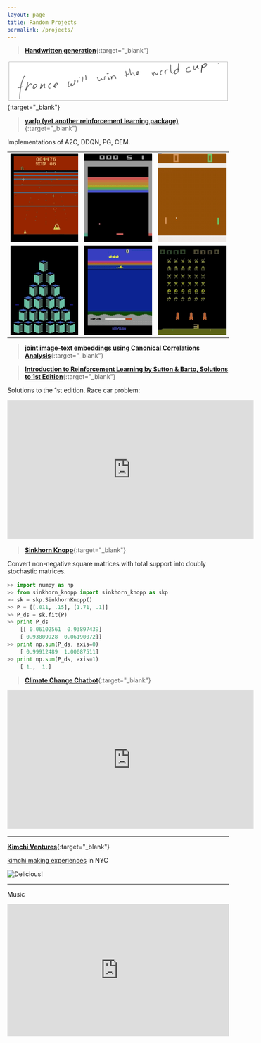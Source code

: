 ```yaml
---
layout: page
title: Random Projects
permalink: /projects/
---
```



> [**Handwritten generation**](https://github.com/btaba/handwriting-generation){:target="_blank"}


![Correct Prediction for the 2018 World Cup!](/assets/article_images/projects/handwritten-gen.png){:target="_blank"}


> [**yarlp (yet another reinforcement learning package)**](https://github.com/btaba/yarlp){:target="_blank"}


Implementations of A2C, DDQN, PG, CEM.

||||
|---|---|---|
|![BeamRider](https://github.com/btaba/yarlp/raw/master/assets/atari10m/ddqn/beamrider.gif)|![Breakout](https://github.com/btaba/yarlp/raw/master/assets/atari10m/ddqn/breakout.gif)|![Pong](https://github.com/btaba/yarlp/raw/master/assets/atari10m/ddqn/pong.gif)|
|![QBert](https://github.com/btaba/yarlp/raw/master/assets/atari10m/ddqn/qbert.gif)|![Seaquest](https://github.com/btaba/yarlp/raw/master/assets/atari10m/ddqn/seaquest.gif)|![SpaceInvaders](https://github.com/btaba/yarlp/raw/master/assets/atari10m/ddqn/spaceinvaders.gif)|


> [**joint image-text embeddings using Canonical Correlations Analysis**](https://github.com/btaba/text-image-embedding){:target="_blank"}


> [**Introduction to Reinforcement Learning by Sutton & Barto, Solutions to 1st Edition**](https://github.com/btaba/intro-to-rl){:target="_blank"}


Solutions to the 1st edition. Race car problem:

<iframe width="560" height="315" src="https://www.youtube.com/embed/ZC1I8qa-ycE" frameborder="0" allowfullscreen></iframe>

<br>

> [**Sinkhorn Knopp**](https://github.com/btaba/sinkhorn_knopp){:target="_blank"}

Convert non-negative square matrices with total support into doubly stochastic matrices.


```python
>> import numpy as np
>> from sinkhorn_knopp import sinkhorn_knopp as skp
>> sk = skp.SinkhornKnopp()
>> P = [[.011, .15], [1.71, .1]]
>> P_ds = sk.fit(P)
>> print P_ds
    [[ 0.06102561  0.93897439]
    [ 0.93809928  0.06190072]]
>> print np.sum(P_ds, axis=0)
    [ 0.99912489  1.00087511]
>> print np.sum(P_ds, axis=1)
    [ 1.,  1.]
```

> [**Climate Change Chatbot**](https://github.com/innainu/climatechangebot){:target="_blank"}


<iframe width="560" height="315" src="https://www.youtube.com/embed/6_xskuYT0Ws" frameborder="0" allow="autoplay; encrypted-media" allowfullscreen></iframe>

---

[**Kimchi Ventures**](https://kimchiventures.com){:target="_blank"}

[kimchi making experiences](https://www.airbnb.com/experiences/216272) in NYC

![Delicious!](https://static1.squarespace.com/static/5ae3edcefcf7fd2d87436ffc/5ae401b6d274cb3bcc106a4c/5ae401b6ed62fe3847c9d2c5/1524892087589/?format=1500w)

---

Music

<iframe width="100%" height="300" scrolling="no" frameborder="no" allow="autoplay" src="https://w.soundcloud.com/player/?url=https%3A//api.soundcloud.com/users/305949662&color=%2300aabb&auto_play=false&hide_related=false&show_comments=true&show_user=true&show_reposts=false&show_teaser=true&visual=true"></iframe>

